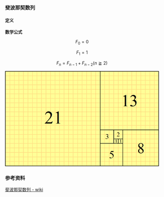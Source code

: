 ### 斐波那契数列

#### 定义

**数学公式**

$$F_{0} = 0$$

$$F_{1} = 1$$

$$ F_{n} = F_{n - 1} + F_{n - 2} (n ≧ 2) $$

![fibonacci.png](./images/fibonacci.png)

### 参考资料

[斐波那契数列 - wiki](https://zh.wikipedia.org/wiki/%E6%96%90%E6%B3%A2%E9%82%A3%E5%A5%91%E6%95%B0%E5%88%97)
